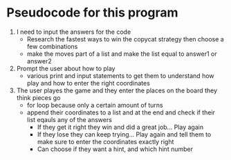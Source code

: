 # Pseudocode for this program

1) I need to input the answers for the code
    * Research the fastest ways to win the copycat strategy then choose a few combinations
    * make the moves part of a list and make the list equal to answer1 or answer2
2) Prompt the user about how to play
    * various print and input statements to get them to understand how play and how to enter the right coordinates
3) The user playes the game and they enter the places on the board they think pieces go 
    * for loop because only a certain amount of turns
    * append their coordinates to a list and at the end and check if their list eqauls any of the answers
        * If they get it right they win and did a great job... Play again
        * If they lose they can keep trying... Play again and tell them to make sure to enter the coordinates exactly right
        * Can choose if they want a hint, and which hint number
        


